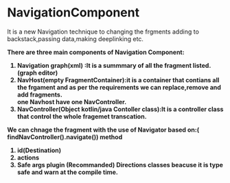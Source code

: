 # NavigationComponent
It is a new Navigation technique to changing the frgments adding to backstack,passing data,making deeplinking etc.<br>

<b>There are three main components of Navigation Component:<b><br>
1) Navigation graph(xml) :It is a summmary of all the fragment listed.(graph editor)<br>
2) NavHost(empty FragmentContainer):it is a container that contians all the frgament and as per the requirements we can replace,remove and add fragments.<br>
one Navhost have one NavController.<br>
3) NavController(Object kotlin/java Contoller class):It is a controller class that control the whole fragemet transcation.<br>

We can chnage the fragment with the use of Navigator based on:( findNavController().navigate()) method
1) id(Destination)
2) actions
3) Safe args plugin (Recommanded) Directions classes beacuse it is type safe and warn at the compile time.
